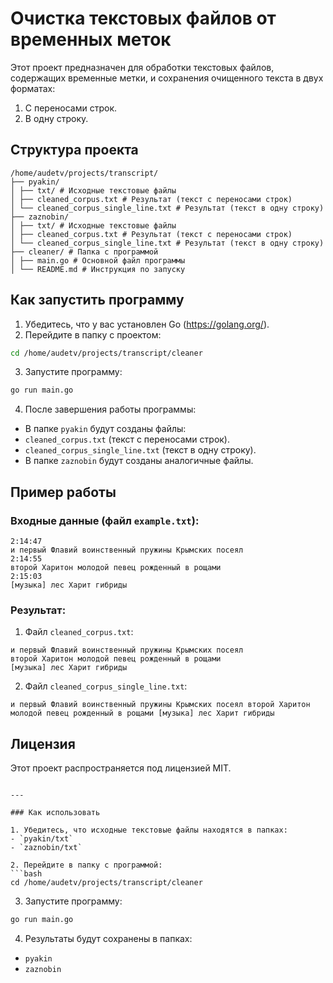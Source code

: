 # Очистка текстовых файлов от временных меток

Этот проект предназначен для обработки текстовых файлов, содержащих временные метки, и сохранения очищенного текста в двух форматах:
1. С переносами строк.
2. В одну строку.

## Структура проекта

```
/home/audetv/projects/transcript/
├── pyakin/
│ ├── txt/ # Исходные текстовые файлы
│ ├── cleaned_corpus.txt # Результат (текст с переносами строк)
│ └── cleaned_corpus_single_line.txt # Результат (текст в одну строку)
├── zaznobin/
│ ├── txt/ # Исходные текстовые файлы
│ ├── cleaned_corpus.txt # Результат (текст с переносами строк)
│ └── cleaned_corpus_single_line.txt # Результат (текст в одну строку)
├── cleaner/ # Папка с программой
│ ├── main.go # Основной файл программы
│ └── README.md # Инструкция по запуску
```

## Как запустить программу

1. Убедитесь, что у вас установлен Go (https://golang.org/).
2. Перейдите в папку с проектом:
```bash
cd /home/audetv/projects/transcript/cleaner
```
3. Запустите программу:
```bash
go run main.go
```

4. После завершения работы программы:
- В папке `pyakin` будут созданы файлы:
- `cleaned_corpus.txt` (текст с переносами строк).
- `cleaned_corpus_single_line.txt` (текст в одну строку).
- В папке `zaznobin` будут созданы аналогичные файлы.

## Пример работы

### Входные данные (файл `example.txt`):
```
2:14:47
и первый Флавий воинственный пружины Крымских посеял
2:14:55
второй Харитон молодой певец рожденный в рощами
2:15:03
[музыка] лес Харит гибриды
```

### Результат:
1. Файл `cleaned_corpus.txt`:
```
и первый Флавий воинственный пружины Крымских посеял
второй Харитон молодой певец рожденный в рощами
[музыка] лес Харит гибриды
```

2. Файл `cleaned_corpus_single_line.txt`:
```
и первый Флавий воинственный пружины Крымских посеял второй Харитон молодой певец рожденный в рощами [музыка] лес Харит гибриды
```

## Лицензия

Этот проект распространяется под лицензией MIT.
```

---

### Как использовать

1. Убедитесь, что исходные текстовые файлы находятся в папках:
- `pyakin/txt`
- `zaznobin/txt`

2. Перейдите в папку с программой:
```bash
cd /home/audetv/projects/transcript/cleaner
```

3. Запустите программу:
```bash
go run main.go
```

4. Результаты будут сохранены в папках:
- `pyakin`
- `zaznobin`